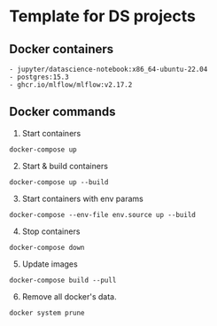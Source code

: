 # Template for DS projects
## Docker containers
    - jupyter/datascience-notebook:x86_64-ubuntu-22.04
    - postgres:15.3
    - ghcr.io/mlflow/mlflow:v2.17.2
## Docker commands
1. Start containers

```
docker-compose up
```

2. Start & build containers

```
docker-compose up --build
```

3. Start containers with env params

```
docker-compose --env-file env.source up --build
```

4. Stop containers

```
docker-compose down
```

5. Update images
```
docker-compose build --pull
```

6. Remove all docker's data.

```
docker system prune
```